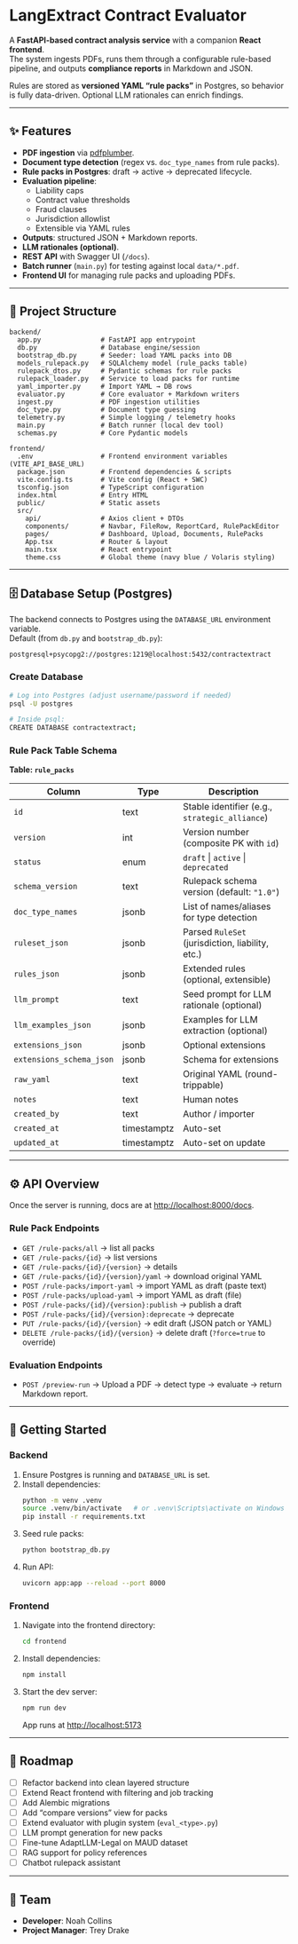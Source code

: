 # LangExtract Contract Evaluator

A **FastAPI-based contract analysis service** with a companion **React frontend**.  
The system ingests PDFs, runs them through a configurable rule-based pipeline, and outputs **compliance reports** in Markdown and JSON.  

Rules are stored as **versioned YAML “rule packs”** in Postgres, so behavior is fully data-driven. Optional LLM rationales can enrich findings.

---

## ✨ Features

- **PDF ingestion** via [pdfplumber](https://github.com/jsvine/pdfplumber).
- **Document type detection** (regex vs. `doc_type_names` from rule packs).
- **Rule packs in Postgres**: draft → active → deprecated lifecycle.
- **Evaluation pipeline**:
  - Liability caps
  - Contract value thresholds
  - Fraud clauses
  - Jurisdiction allowlist
  - Extensible via YAML rules
- **Outputs**: structured JSON + Markdown reports.
- **LLM rationales (optional)**.
- **REST API** with Swagger UI (`/docs`).
- **Batch runner** (`main.py`) for testing against local `data/*.pdf`.
- **Frontend UI** for managing rule packs and uploading PDFs.

---

## 📂 Project Structure

```
backend/
  app.py               # FastAPI app entrypoint
  db.py                # Database engine/session
  bootstrap_db.py      # Seeder: load YAML packs into DB
  models_rulepack.py   # SQLAlchemy model (rule_packs table)
  rulepack_dtos.py     # Pydantic schemas for rule packs
  rulepack_loader.py   # Service to load packs for runtime
  yaml_importer.py     # Import YAML → DB rows
  evaluator.py         # Core evaluator + Markdown writers
  ingest.py            # PDF ingestion utilities
  doc_type.py          # Document type guessing
  telemetry.py         # Simple logging / telemetry hooks
  main.py              # Batch runner (local dev tool)
  schemas.py           # Core Pydantic models

frontend/
  .env                 # Frontend environment variables (VITE_API_BASE_URL)
  package.json         # Frontend dependencies & scripts
  vite.config.ts       # Vite config (React + SWC)
  tsconfig.json        # TypeScript configuration
  index.html           # Entry HTML
  public/              # Static assets
  src/
    api/               # Axios client + DTOs
    components/        # Navbar, FileRow, ReportCard, RulePackEditor
    pages/             # Dashboard, Upload, Documents, RulePacks
    App.tsx            # Router & layout
    main.tsx           # React entrypoint
    theme.css          # Global theme (navy blue / Volaris styling)
```

---

## 🗄 Database Setup (Postgres)

The backend connects to Postgres using the `DATABASE_URL` environment variable.  
Default (from `db.py` and `bootstrap_db.py`):

```
postgresql+psycopg2://postgres:1219@localhost:5432/contractextract
```

### Create Database
```bash
# Log into Postgres (adjust username/password if needed)
psql -U postgres

# Inside psql:
CREATE DATABASE contractextract;
```

### Rule Pack Table Schema

**Table: `rule_packs`**

| Column                   | Type        | Description                                   |
|---------------------------|-------------|-----------------------------------------------|
| `id`                     | text        | Stable identifier (e.g., `strategic_alliance`) |
| `version`                | int         | Version number (composite PK with `id`)       |
| `status`                 | enum        | `draft` \| `active` \| `deprecated`         |
| `schema_version`         | text        | Rulepack schema version (default: `"1.0"`)    |
| `doc_type_names`         | jsonb       | List of names/aliases for type detection      |
| `ruleset_json`           | jsonb       | Parsed `RuleSet` (jurisdiction, liability, etc.) |
| `rules_json`             | jsonb       | Extended rules (optional, extensible)         |
| `llm_prompt`             | text        | Seed prompt for LLM rationale (optional)      |
| `llm_examples_json`      | jsonb       | Examples for LLM extraction (optional)        |
| `extensions_json`        | jsonb       | Optional extensions                           |
| `extensions_schema_json` | jsonb       | Schema for extensions                         |
| `raw_yaml`               | text        | Original YAML (round-trippable)               |
| `notes`                  | text        | Human notes                                   |
| `created_by`             | text        | Author / importer                             |
| `created_at`             | timestamptz | Auto-set                                      |
| `updated_at`             | timestamptz | Auto-set on update                            |

---

## ⚙️ API Overview

Once the server is running, docs are at <http://localhost:8000/docs>.

### Rule Pack Endpoints
- `GET /rule-packs/all` → list all packs
- `GET /rule-packs/{id}` → list versions
- `GET /rule-packs/{id}/{version}` → details
- `GET /rule-packs/{id}/{version}/yaml` → download original YAML
- `POST /rule-packs/import-yaml` → import YAML as draft (paste text)
- `POST /rule-packs/upload-yaml` → import YAML as draft (file)
- `POST /rule-packs/{id}/{version}:publish` → publish a draft
- `POST /rule-packs/{id}/{version}:deprecate` → deprecate
- `PUT /rule-packs/{id}/{version}` → edit draft (JSON patch or YAML)
- `DELETE /rule-packs/{id}/{version}` → delete draft (`?force=true` to override)

### Evaluation Endpoints
- `POST /preview-run` → Upload a PDF → detect type → evaluate → return Markdown report.

---

## 🚀 Getting Started

### Backend
1. Ensure Postgres is running and `DATABASE_URL` is set.
2. Install dependencies:
   ```bash
   python -m venv .venv
   source .venv/bin/activate   # or .venv\Scripts\activate on Windows
   pip install -r requirements.txt
   ```
3. Seed rule packs:
   ```bash
   python bootstrap_db.py
   ```
4. Run API:
   ```bash
   uvicorn app:app --reload --port 8000
   ```

### Frontend
1. Navigate into the frontend directory:
   ```bash
   cd frontend
   ```
2. Install dependencies:
   ```bash
   npm install
   ```
3. Start the dev server:
   ```bash
   npm run dev
   ```
   App runs at <http://localhost:5173>

---

## 📌 Roadmap

- [ ] Refactor backend into clean layered structure  
- [ ] Extend React frontend with filtering and job tracking  
- [ ] Add Alembic migrations  
- [ ] Add “compare versions” view for packs  
- [ ] Extend evaluator with plugin system (`eval_<type>.py`)  
- [ ] LLM prompt generation for new packs  
- [ ] Fine-tune AdaptLLM-Legal on MAUD dataset  
- [ ] RAG support for policy references  
- [ ] Chatbot rulepack assistant  

---

## 👥 Team

- **Developer**: Noah Collins  
- **Project Manager**: Trey Drake
